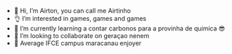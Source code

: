 - 👋 Hi, I’m Airton, you can call me Airtinho
- 👌 I’m interested in games, games and games
- 📖 I’m currently learning a contar carbonos para a provinha de quimica 😎
- 🤝 I’m looking to collaborate on geraçao nenem
- 💪 Average IFCE campus maracanau enjoyer

<!---
Airtin/Airtin is a ✨ special ✨ repository because its `README.md` (this file) appears on your GitHub profile.
You can click the Preview link to take a look at your changes.
--->
